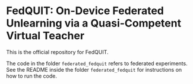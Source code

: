 # FedQUIT: On-Device Federated Unlearning via a Quasi-Competent Virtual Teacher
This is the official repository for FedQUIT. 

The code in the folder `federated_fedquit` refers to federated experiments. 
See the README inside the folder `federated_fedquit` for instructions on how to run the code.